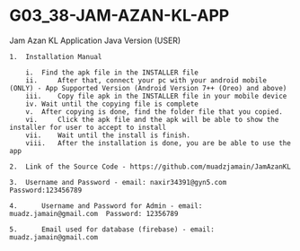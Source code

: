 # G03_38-JAM-AZAN-KL-APP

Jam Azan KL Application Java Version (USER)

	1.	Installation Manual
		
		i. 	Find the apk file in the INSTALLER file
		ii. 	After that, connect your pc with your android mobile (ONLY) - App Supported Version (Android Version 7++ (Oreo) and above)
		iii. 	Copy file apk in the INSTALLER file in your mobile device
		iv.	Wait until the copying file is complete
		v.	After copying is done, find the folder file that you copied.
		vi. 	Click the apk file and the apk will be able to show the installer for user to accept to install
		vii.	Wait until the install is finish.
		viii.	After the installation is done, you are be able to use the app

	2.	Link of the Source Code - https://github.com/muadzjamain/JamAzanKL

	3.	Username and Password - email: naxir34391@gyn5.com 	Password:123456789

	4.  	Username and Password for Admin - email: muadz.jamain@gmail.com  Password: 12356789
  
  	5.  	Email used for database (firebase) - email: muadz.jamain@gmail.com 
